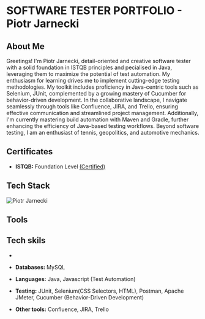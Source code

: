 # SOFTWARE TESTER PORTFOLIO - Piotr Jarnecki

## About Me

Greetings! I'm Piotr Jarnecki, detail-oriented and creative software tester with a solid foundation in ISTQB principles and pecialised in Java, leveraging them to maximize the potential of test automation. My enthusiasm for learning drives me to implement cutting-edge testing methodologies. My toolkit includes proficiency in Java-centric tools such as Selenium, JUnit, complemented by a growing mastery of Cucumber for behavior-driven development. In the collaborative landscape, I navigate seamlessly through tools like Confluence, JIRA, and Trello, ensuring effective communication and streamlined project management. Additionally, I'm currently mastering build automation with Maven and Gradle, further enhancing the efficiency of Java-based testing workflows. Beyond software testing, I am an enthusiast of tennis, geopolitics, and automotive mechanics. 

## Certificates 
- **ISTQB:** Foundation Level [(Certified)](https://drive.google.com/file/d/1RfHn0VTPUqYxm0ttQM9strxOtc0qpn75/view?usp=drive_link)


## Tech Stack
![Piotr Jarnecki](https://drive.google.com/uc?export=view&id=1ZatN0tMROD-G807WwQ5Pa_hoVD-Ox5t7)


## Tools


## Tech skils
- 




- **Databases:** MySQL
- **Languages:** Java, Javascript (Test Automation)
- **Testing:** JUnit, Selenium(CSS Selectors, HTML), Postman, Apache JMeter,  Cucumber (Behavior-Driven Development)
- **Other tools:** Confluence, JIRA, Trello


